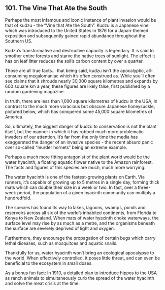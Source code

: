 ## 101. The Vine That Ate the South

Perhaps the most infamous and iconic instance of plant invasion would be that of kudzu \- the “Vine that Ate the South”. Kudzu is a Japanese vine which was introduced to the United States in 1876 for a Japan-themed exposition and subsequently gained rapid abundance throughout the Southern US.

Kudzu’s transformative and destructive capacity is legendary. It is said to smother entire forests and starve the native trees of sunlight. The effect it has on leaf litter reduces the soil’s carbon content by over a quarter.

Those are all true facts… that being said, kudzu isn’t the apocalyptic, all-consuming megalomaniac which it’s often construed as. While you’ll often see claims that it shrouds nearly 30,000 square kilometres and expands by 600 square km a year, these figures are likely false, first published by a random gardening magazine.

In truth, there are less than 1,000 square kilometres of kudzu in the USA, in contrast to the much more voracious but obscure Japanese honeysuckle, pictured below, which has conquered some 45,000 square kilometres of America.

So, ultimately, the biggest danger of kudzu to conservation is not the plant itself, but the manner in which it has robbed much more problematic invaders of our attention. It’s far from the only time the media has exaggerated the danger of an invasive species - the recent absurd panic over so-called “murder hornets” being an extreme example.

Perhaps a much more fitting antagonist of the plant world would be the water hyacinth, a floating aquatic flower native to the Amazon rainforest. The facts and figures of this species are much, much more worrying.

The water hyacinth is one of the fastest-growing plants on Earth. Via runners, it’s capable of growing up to 5 metres in a single day, forming thick mats which can double their size in a week or two. In fact, over a three-week period, the population of a given hyacinth community can multiply a hundredfold.

The species has found its way to lakes, lagoons, swamps, ponds and reservoirs across all six of the world’s inhabited continents, from Florida to Kenya to New Zealand. When mats of water hyacinth choke waterways, the surface level may rise by as much as a metre, and the organisms beneath the surface are severely deprived of light and oxygen.

Furthermore, they encourage the propagation of certain bugs which carry lethal diseases, such as mosquitoes and aquatic snails.

Thankfully for us, water hyacinth won’t bring an ecological apocalypse to the world. When effectively controlled, it poses little threat, and can even be beneficial to the ecosystem in small doses.

As a bonus fun fact: In 1910, a detailed plan to introduce hippos to the USA as ranch animals to simultaneously curb the spread of the water hyacinth and solve the meat crisis at the time.

